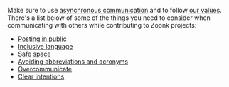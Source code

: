Make sure to use [asynchronous communication](./async-communication.md) and to follow
[our values](../../about/values.md).
There's a list below of some of the things you need to consider when communicating with others while contributing to Zoonk projects:

- [Posting in public](./posting-in-public)
- [Inclusive language](./inclusive-language.md)
- [Safe space](./safe-space.md)
- [Avoiding abbreviations and acronyms](./avoiding-abbreviations-and-acronyms.md)
- [Overcommunicate](./overcommunicate.md)
- [Clear intentions](./clear-intentions.md)
